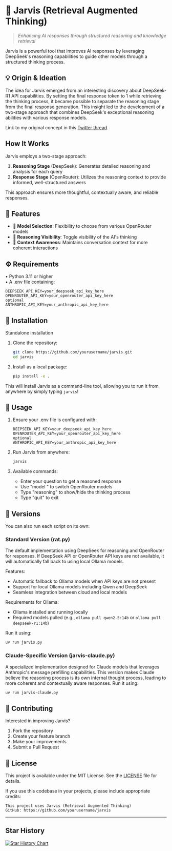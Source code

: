 # 🧠 Jarvis (Retrieval Augmented Thinking)

> *Enhancing AI responses through structured reasoning and knowledge retrieval*

Jarvis is a powerful tool that improves AI responses by leveraging DeepSeek's reasoning capabilities to guide other models through a structured thinking process.

## 💡 Origin & Ideation

The idea for Jarvis emerged from an interesting discovery about DeepSeek-R1 API capabilities. By setting the final response token to 1 while retrieving the thinking process, it became possible to separate the reasoning stage from the final response generation. This insight led to the development of a two-stage approach that combines DeepSeek's exceptional reasoning abilities with various response models.

Link to my original concept in this [Twitter thread](https://x.com/skirano/status/1881922469411643413).

## How It Works

Jarvis employs a two-stage approach:
1. **Reasoning Stage** (DeepSeek): Generates detailed reasoning and analysis for each query
2. **Response Stage** (OpenRouter): Utilizes the reasoning context to provide informed, well-structured answers

This approach ensures more thoughtful, contextually aware, and reliable responses.

## 🎯 Features

- 🤖 **Model Selection**: Flexibility to choose from various OpenRouter models
- 🧠 **Reasoning Visibility**: Toggle visibility of the AI's thinking
- 🔄 **Context Awareness**: Maintains conversation context for more coherent interactions

## ⚙️ Requirements

• Python 3.11 or higher  
• A .env file containing:
  ```plaintext
  DEEPSEEK_API_KEY=your_deepseek_api_key_here
  OPENROUTER_API_KEY=your_openrouter_api_key_here
  optional
  ANTHROPIC_API_KEY=your_anthropic_api_key_here
  ```

## 🚀 Installation
Standalone installation

1. Clone the repository:
   ```bash
   git clone https://github.com/yourusername/jarvis.git
   cd jarvis
   ```

2. Install as a local package:
   ```bash
   pip install -e .
   ```

This will install Jarvis as a command-line tool, allowing you to run it from anywhere by simply typing `jarvis`!

## 📖 Usage

1. Ensure your .env file is configured with:
   ```plaintext
   DEEPSEEK_API_KEY=your_deepseek_api_key_here
   OPENROUTER_API_KEY=your_openrouter_api_key_here
   optional
   ANTHROPIC_API_KEY=your_anthropic_api_key_here 
   ```

2. Run Jarvis from anywhere:
   ```bash
   jarvis
   ```

3. Available commands:
   - Enter your question to get a reasoned response
   - Use "model <name>" to switch OpenRouter models
   - Type "reasoning" to show/hide the thinking process
   - Type "quit" to exit

## 🚀 Versions
You can also run each script on its own:

### Standard Version (rat.py)
The default implementation using DeepSeek for reasoning and OpenRouter for responses. If DeepSeek API or OpenRouter API keys are not available, it will automatically fall back to using local Ollama models.

Features:
- Automatic fallback to Ollama models when API keys are not present
- Support for local Ollama models including Qwen and DeepSeek
- Seamless integration between cloud and local models

Requirements for Ollama:
- Ollama installed and running locally
- Required models pulled (e.g., `ollama pull qwen2.5:14b` or `ollama pull deepseek-r1:14b`)

Run it using:
```bash
uv run jarvis.py
```

### Claude-Specific Version (jarvis-claude.py)
A specialized implementation designed for Claude models that leverages Anthropic's message prefilling capabilities. This version makes Claude believe the reasoning process is its own internal thought process, leading to more coherent and contextually aware responses.
Run it using:
```bash
uv run jarvis-claude.py
```

## 🤝 Contributing

Interested in improving Jarvis?

1. Fork the repository
2. Create your feature branch
3. Make your improvements
4. Submit a Pull Request

## 📜 License

This project is available under the MIT License. See the [LICENSE](LICENSE) file for details.

If you use this codebase in your projects, please include appropriate credits:

```plaintext
This project uses Jarvis (Retrieval Augmented Thinking)
GitHub: https://github.com/yourusername/jarvis
```
---

## Star History

[![Star History Chart](https://api.star-history.com/svg?repos=Doriandarko/RAT-retrieval-augmented-thinking&type=Date)](https://star-history.com/#Doriandarko/RAT-retrieval-augmented-thinking&Date)

